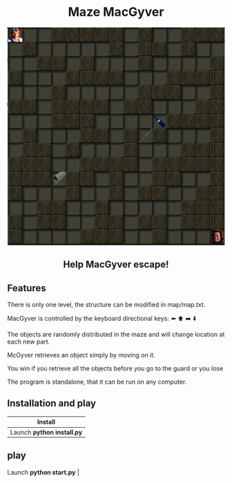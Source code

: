 <h1 align="center"> Maze MacGyver </h1>
<p align="center"><img src="images/screen.PNG"></p>

 <h2 align="center">Help MacGyver escape!</h2>

## Features
There is only one level, the structure can be modified in map/map.txt.

MacGyver is controlled by the keyboard directional keys: :arrow_left: :arrow_up: :arrow_right: :arrow_down:

The objects are randomly distributed in the maze and will change location at each new part.

McGyver retrieves an object simply by moving on it.

You win if you retrieve all the objects before you go to the guard or you lose

The program is standalone, that it can be run on any computer.



## Installation and play

Install |
--- |
Launch **python install.py** |

## play

Launch **python start.py** |
